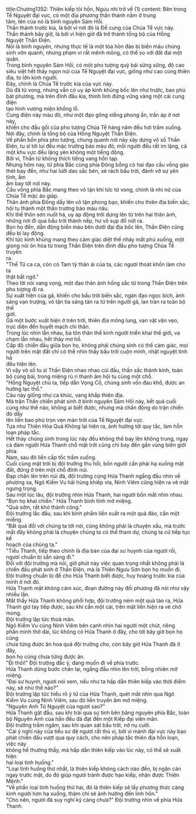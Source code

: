 title:Chương1352: Thiên kiếp tôi hồn, Ngưu nhi trở về (1)
content:
Bên trong Tế Nguyệt đại vực, có một địa phương thần thánh nằm ở trung<br>tâm, tên của nó là bình nguyên Sám Hối.<br>Thần thánh trước kia, là bởi vì nơi đó là Đế cung của Chúa Tể vực này.<br>Thần thánh bây giờ, là bởi vì hiện giờ đã trở thành tổng bộ của Hồng<br>Nguyệt Thần Điện.<br>Nói là bình nguyên, nhưng thực tế là một tòa hòn đảo bị biển máu chúng<br>sinh vờn quanh, nhưng phạm vi rất mênh mông, có thể so với đất đai một quận.<br>Trong bình nguyên Sám Hối, có một pho tượng quỳ bái sừng sững, độ cao<br>siêu việt hết thảy ngọn núi của Tế Nguyệt đại vực, giống như cao cùng thiên<br>địa, to lớn kinh người.<br>Đây, chính là Chúa Tể trước kia của vực này.<br>Dù đã tử vong, nhưng vẫn có uy áp kinh khủng bốc lên như trước, bao phủ<br>bát phương, mà trên đỉnh đầu kia, thình lình đứng vững vàng một cái cung điện<br>tạo hình vương miện khổng lồ.<br>Cung điện này màu đỏ, như một đạo gông xiềng phong ấn, trấn áp ở nơi này,<br>khiến cho đầu gối của pho tượng Chúa Tể hàng năm đều hơi trầm xuống.<br>Nơi đây, chính là tổng bộ của Hồng Nguyệt Thần Điện.<br>Về phần bốn phía pho tượng, chung quanh nơi này xây dựng vô số Thần<br>Điện, tu sĩ tới lui đều mặc trường bào màu đỏ, mỗi người đều rất im lặng, cả<br>một khu vực đều lặng yên không một tiếng động.<br>Bởi vì, Thần tử không thích tiếng vang hỗn tạp.<br>Nhưng hôm nay, từ phía Bắc cùng phía Đông bỗng có hai đạo cầu vồng gào<br>thét bay đến, như hai lưỡi dao sắc bén, xé rách bầu trời, đánh vỡ sự yên tĩnh, ầm<br>ầm bay tới nơi này.<br>Cầu vồng phía Bắc mang theo vô tận khí tức tử vong, chính là nhi nữ của<br>Chúa Tể mặc áo giáp.<br>Thân ảnh phía Đông dấy lên vô tận phong bạo, khiến cho thiên địa biến sắc,<br>hội tụ thành một thân trường bào màu nâu.<br>Khí thế thôn sơn nuốt hà, uy áp động trời dựng lên từ trên hai thân ảnh,<br>những nơi đi qua bầu trời thành nếp, hư vô sụp đổ nứt ra.<br>Bọn họ đến, dẫn động biển máu bên dưới đại địa bốc lên, Thần Điện cũng<br>đều bị lay động.<br>Khí tức kinh khủng mang theo cảm giác diệt thế nháy mắt phủ xuống, một<br>giọng nói ôn hòa từ trong Thần Điện trên đỉnh đầu pho tượng Chúa Tể truyền<br>ra.<br>"Thế Tử ca ca, còn có Tam tỷ thân ái của ta, các ngươi thoát khốn làm cho ta<br>thật bất ngờ."<br>Theo lời nói vang vọng, một đạo thân ảnh hồng sắc từ trong Thần Điện trên<br>pho tượng đi ra.<br>Sự xuất hiện của gã, khiến cho bầu trời biến sắc, ngàn đạo ngọc bích, ánh<br>sáng vạn trượng, vô tận tia sáng tản ra từ trên người gã, lan tràn ra toàn bộ thế<br>giới.<br>Gã một bước xuất hiện ở trên trời, thiên địa mông lung, vạn vật vặn vẹo,<br>trực diện đến huyết mạch chi thân.<br>Trong lúc nhìn lẫn nhau, ba tôn thân thể kinh người triển khai thế giới, va<br>chạm lẫn nhau, hết thảy mơ hồ.<br>Cấp độ chiến đấu giữa bọn họ, không phải chúng sinh có thể cảm giác, mọi<br>người trên mặt đất chỉ có thể nhìn thấy bầu trời cuộn mình, nhật nguyệt tinh hà<br>đều hiện lên.<br>Vì vậy vô số tu sĩ Thần Điện nhao nhao cúi đầu, thần sắc thành kính, toàn<br>bộ cúng bái, trong miệng rù rì thanh âm hội tụ cùng một chỗ.<br>"Hồng Nguyệt chủ ta, tiếp dẫn Vọng Cổ, chúng sinh vốn đau khổ, được an<br>hưởng lạc thổ."<br>Câu này giống như ca khúc, vang khắp thiên địa.<br>Mà trận Thần chiến phát sinh ở bình nguyên Sám Hối này, kết quả cuối<br>cùng như thế nào, không ai biết được, nhưng mà chấn động do trận chiến đó dấy<br>lên liền bao phủ trọn vẹn màn trời của Tế Nguyệt đại vực.<br>Tựa như Thiên Hỏa Quá Không lại hiện ra, ảnh hưởng tới quy tắc, làm hỗn<br>loạn pháp tắc.<br>Hết thảy chúng sinh trong lúc này đều không thể bay lên không trung, ngay<br>cả đám người Hứa Thanh chỗ mặt trời cũng chỉ bay đến gần vùng biên giới phía<br>Nam, sau đó liền cấp tốc trầm xuống.<br>Cuối cùng mặt trời bị đội trưởng thu hồi, bốn người cần phải hạ xuống mặt<br>đất, đứng ở trên một chỗ đỉnh núi.<br>Đạp chân lên trên núi đá, đội trưởng cùng Hứa Thanh ngẩng đầu nhìn về<br>phương xa, Ngô Kiếm Vu hãi hùng khiếp vía, Ninh Viêm cũng hiện ra vẻ mặt<br>ngưng trọng.<br>Sau một lúc lâu, đội trưởng nhìn Hứa Thanh, hai người bốn mắt nhìn nhau.<br>"Bọn họ khai chiến." Hứa Thanh bình tĩnh mở miệng.<br>"Quá sớm, rất khó thành công."<br>Đội trưởng lắc đầu, sau khi bình phẩm liền xuất ra một quả đào, cắn một<br>miếng.<br>"Bất quá đối với chúng ta tới nói, cũng không phải là chuyện xấu, mà trước<br>mắt đây không phải là chuyện chúng ta có thể tham dự, chúng ta cứ tiếp tục kế<br>hoạch của chúng ta."<br>"Tiểu Thanh, tiếp theo chính là địa bàn của đại sư huynh của ngươi rồi,<br>ngươi chuẩn bị sẵn sàng đi."<br>Đối với đội trưởng mà nói, giờ phút này việc quan trọng nhất không phải là<br>chiến đấu phát sinh ở Thần Điện, mà là Thiên Ngưu Sơn bọn họ muốn đi.<br>Đội trưởng chuẩn bị để cho Hứa Thanh biết được, huy hoàng trước kia của<br>mình ở nơi đó.<br>Hứa Thanh mặt không cảm xúc, đoạn đường này đối phương đã nói như vậy<br>nhiều lần.<br>Mắt thấy Hứa Thanh không phối hợp, đội trưởng ném một quả táo ra, Hứa<br>Thanh giơ tay tiếp được, sau khi cắn một cái, trên mặt liền hiện ra vẻ chờ mong.<br>Đội trưởng lập tức thoả mãn.<br>Ngô Kiếm Vu cùng Ninh Viêm bên cạnh nhìn hai người một chút, riêng<br>phần mình thở dài, lúc không có Hứa Thanh ở đây, cho tới bây giờ bọn họ cũng<br>chưa từng được ăn hoa quả đội trưởng cho, còn bây giờ Hứa Thanh đã ở đây,<br>bọn họ cũng chưa từng được ăn.<br>"Đi thôi!" Đội trưởng đắc ý, đang muốn đi về phía trước.<br>Hứa Thanh dừng bước chân lại, ngẩng đầu nhìn lên trời, bỗng nhiên mở<br>miệng.<br>"Đại sư huynh, ngươi nói xem, nếu như ta hấp dẫn thiên kiếp vào thời điểm<br>này, sẽ như thế nào?"<br>Đội trưởng lập tức hiểu rõ ý tứ của Hứa Thanh, quét mắt nhìn qua Ngô<br>Kiếm Vu cùng Ninh Viêm, sau đó liền truyền âm mở miệng.<br>"Nguyên Anh Tử Nguyệt của ngươi sao?"<br>Hứa Thanh gật đầu, sau khi trải qua sự tình bên băng nguyên phía Bắc, toàn<br>bộ Nguyên Anh của hắn đều đã đạt đến một Kiếp đại viên mãn.<br>Đội trưởng trầm ngâm, sau khi quan sát bầu trời, nở nụ cười.<br>"Cái ý nghĩ này của tiểu sư đệ ngươi rất thú vị, bởi vì mảnh đại vực này bạo<br>phát chiến đấu vượt qua quy cách, cho nên pháp tắc thiên địa hỗn loạn, việc này<br>không hề thường thấy, mà hấp dẫn thiên kiếp vào lúc này, có thể sẽ xuất hiện<br>hai loại tình huống."<br>"Loại tình huống thứ nhất, là thiên kiếp không cách nào đến, bị ngăn cản<br>ngay trước mặt, do đó giúp ngươi tránh được hạo kiếp, nhận được Thiên<br>Mệnh."<br>"Về phần loại tình huống thứ hai, đó là thiên kiếp sẽ lấy phương thức càng<br>kinh người hơn hạ xuống, thậm chí sẽ ảnh hướng đến linh hồn."<br>"Cho nên, ngươi đã suy nghĩ kỹ càng chưa?" Đội trưởng nhìn về phía Hứa<br>Thanh.